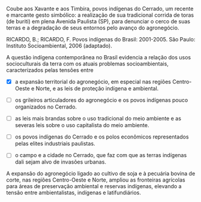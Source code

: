 

Coube aos Xavante e aos Timbira, povos indígenas do Cerrado, um recente e marcante gesto simbólico: a realização de sua tradicional corrida de toras (de buriti) em plena Avenida Paulista (SP), para denunciar o cerco de suas terras e a degradação de seus entornos pelo avanço do agronegócio.

RICARDO, B.; RICARDO, F. Povos indígenas do Brasil: 2001-2005. São Paulo: Instituto Socioambiental, 2006 (adaptado).

A questão indígena contemporânea no Brasil evidencia a relação dos usos socioculturais da terra com os atuais problemas socioambientais, caracterizados pelas tensões entre



- [x] a expansão territorial do agronegócio, em especial nas regiões Centro-Oeste e Norte, e as leis de proteção indígena e ambiental.
- [ ] os grileiros articuladores do agronegócio e os povos indígenas pouco organizados no Cerrado.
- [ ] as leis mais brandas sobre o uso tradicional do meio ambiente e as severas leis sobre o uso capitalista do meio ambiente.
- [ ] os povos indígenas do Cerrado e os polos econômicos representados pelas elites industriais paulistas.
- [ ] o campo e a cidade no Cerrado, que faz com que as terras indígenas dali sejam alvo de invasões urbanas.


A expansão do agronegócio ligado ao cultivo de soja e à pecuária bovina de corte, nas regiões Centro-Oeste e Norte, ampliou as fronteiras agrícolas para áreas de preservação ambiental e reservas indígenas, elevando a tensão entre ambientalistas, indígenas e latifundiários.

        